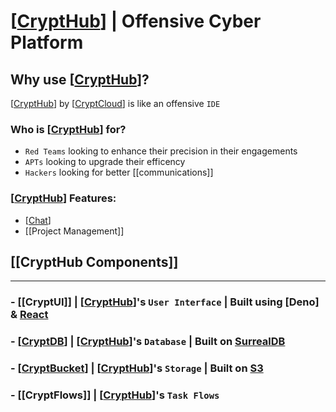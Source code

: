 # [[CryptHub]] | Offensive Cyber Platform

## Why use [[CryptHub]]?
[[CryptHub]] by [[CryptCloud]] is like an offensive `IDE`

### Who is [[CryptHub]] for?
- `Red Teams` looking to enhance their precision in their engagements
- `APTs` looking to upgrade their efficency
- `Hackers` looking for better [[communications]]

### [[CryptHub]] Features:
- [[Chat]]
- [[Project Management]]


## [[CryptHub Components]] 
---
### - [[CryptUI]] | [[CryptHub]]'s `User Interface` | Built using [Deno] & [React](https://react.dev)
### - [[CryptDB]] | [[CryptHub]]'s `Database` | Built on [SurrealDB](https://SurrealDB.com)
### - [[CryptBucket]] | [[CryptHub]]'s `Storage` | Built on [S3](https://aws.amazon.com/s3/)
### - [[CryptFlows]] | [[CryptHub]]'s `Task Flows`


[//begin]: # "Autogenerated link references for markdown compatibility"
[CryptHub]: CryptHub.md "CryptHub | Offensive Cyber Platform"
[CryptCloud]: CryptCloud.md "CryptCloud | Organization"
[Chat]: ../../../Chat.md "Chat"
[CryptDB]: CryptDB.md "CryptDB | CryptHub's Database"
[CryptBucket]: CryptBucket.md "CryptBucket | S3 Based Bucket"
[//end]: # "Autogenerated link references"
